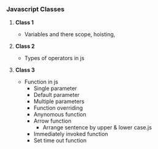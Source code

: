 
### Javascript Classes 

1. **Class 1**
   - Variables and there scope, hoisting, 
   
2. **Class 2**
   - Types of operators in js
  
3. **Class 3**
   - Function in js
     - Single parameter
     - Default parameter 
     - Multiple parameters
     - Function overriding
     - Anynomous function
     - Arrow function
       - Arrange sentence by upper & lower case.js
     - Immediately invoked function
     - Set time out function 

